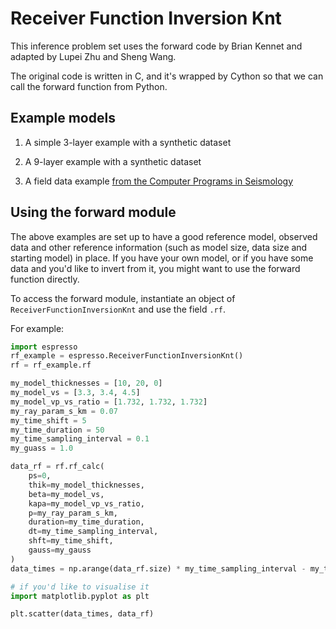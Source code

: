 # Receiver Function Inversion Knt

This inference problem set uses the forward code by Brian Kennet and adapted
by Lupei Zhu and Sheng Wang.

The original code is written in C, and it's wrapped by Cython so that we can
call the forward function from Python.

## Example models

1. A simple 3-layer example with a synthetic dataset

2. A 9-layer example with a synthetic dataset

3. A field data example [from the Computer Programs in Seismology](https://www.eas.slu.edu/eqc/eqc_cps/TUTORIAL/STRUCT/index.html)

## Using the forward module

The above examples are set up to have a good reference model, observed data and other
reference information (such as model size, data size and starting model) in place. 
If you have your own model, or if you have some data and you'd like to invert from it,
you might want to use the forward function directly.

To access the forward module, instantiate an object of `ReceiverFunctionInversionKnt` and use the field `.rf`.

For example:

```python
import espresso
rf_example = espresso.ReceiverFunctionInversionKnt()
rf = rf_example.rf

my_model_thicknesses = [10, 20, 0]
my_model_vs = [3.3, 3.4, 4.5]
my_model_vp_vs_ratio = [1.732, 1.732, 1.732]
my_ray_param_s_km = 0.07
my_time_shift = 5
my_time_duration = 50
my_time_sampling_interval = 0.1
my_guass = 1.0

data_rf = rf.rf_calc(
    ps=0, 
    thik=my_model_thicknesses, 
    beta=my_model_vs, 
    kapa=my_model_vp_vs_ratio, 
    p=my_ray_param_s_km, 
    duration=my_time_duration, 
    dt=my_time_sampling_interval, 
    shft=my_time_shift, 
    gauss=my_gauss
)
data_times = np.arange(data_rf.size) * my_time_sampling_interval - my_time_shift

# if you'd like to visualise it
import matplotlib.pyplot as plt

plt.scatter(data_times, data_rf)
```
